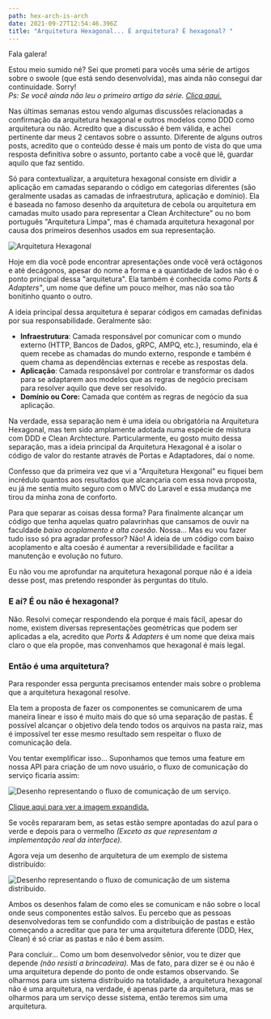 ```yaml
---
path: hex-arch-is-arch
date: 2021-09-27T12:54:46.396Z
title: "Arquitetura Hexagonal... É arquitetura? É hexagonal? "
---
```

Fala galera! 

Estou meio sumido né? Sei que prometi para vocês uma série de artigos sobre o swoole (que está sendo desenvolvida), mas ainda não consegui dar continuidade. Sorry!\
*Ps: Se você ainda não leu o primeiro artigo da série. [Clica aqui.](https://diegoborgs.com.br/blog/mastering-swoole-php-parte-i-introdu%C3%A7%C3%A3o)*

Nas últimas semanas estou vendo algumas discussões relacionadas a confirmação da arquitetura hexagonal e outros modelos como DDD como arquitetura ou não. Acredito que a discussão é bem válida, e achei pertinente dar meus 2 centavos sobre o assunto. Diferente de alguns outros posts, acredito que o conteúdo desse é mais um ponto de vista do que uma resposta definitiva sobre o assunto, portanto cabe a você que lê, guardar aquilo que faz sentido.

Só para contextualizar, a arquitetura hexagonal consiste em dividir a aplicação em camadas separando o código em categorias diferentes (são geralmente usadas as camadas de infraestrutura, aplicação e domínio). Ela é baseada no famoso desenho da arquitetura de cebola ou arquitetura em camadas muito usado para representar a Clean Architecture" ou no bom português "Arquitetura Limpa", mas é chamada arquitetura hexagonal por causa dos primeiros desenhos usados em sua representação.

![Arquitetura Hexagonal](/assets/slide_37.jpeg "Arquitetura Hexagonal")

Hoje em dia você pode encontrar apresentações onde você verá octágonos e até decágonos, apesar do nome a forma e a quantidade de lados não é o ponto principal dessa "arquitetura". Ela também é conhecida como *Ports & Adapters"*, um nome que define um pouco melhor, mas não soa tão bonitinho quanto o outro. 

A ideia principal dessa arquitetura é separar códigos em camadas definidas por sua responsabilidade. Geralmente são:

* **Infraestrutura**: Camada responsável por comunicar com o mundo externo (HTTP, Bancos de Dados, gRPC, AMPQ, etc.), resumindo, ela é quem recebe as chamadas do mundo externo, responde e também é quem chama as dependências externas e recebe as respostas dela. 
* **Aplicação**: Camada responsável por controlar e transformar os dados para se adaptarem aos modelos que as regras de negócio precisam para resolver aquilo que deve ser resolvido.
* **Domínio ou Core:** Camada que contém as regras de negócio da sua aplicação.

Na verdade, essa separação nem é uma ideia ou obrigatória na Arquitetura Hexagonal, mas tem sido amplamente adotada numa espécie de mistura com DDD e Clean Archtecture. Particularmente, eu gosto muito dessa separação, mas a ideia principal da Arquitetura Hexagonal é a isolar o código de valor do restante através de Portas e Adaptadores, daí o nome. 

Confesso que da primeira vez que vi a "Arquitetura Hexgonal" eu fiquei bem incrédulo quantos aos resultados que alcançaria com essa nova proposta, eu já me sentia muito seguro com o MVC do Laravel e essa mudança me tirou da minha zona de conforto.

Para que separar as coisas dessa forma? Para finalmente alcançar um código que tenha aquelas quatro palavrinhas que cansamos de ouvir na faculdade *baixo acoplamento e alta coesão*. Nossa... Mas eu vou fazer tudo isso só pra agradar professor? Não! A ideia de um código com baixo acoplamento e alta coesão é aumentar a reversibilidade e facilitar a manutenção e evolução no futuro.

Eu não vou me aprofundar na arquitetura hexagonal porque não é a ideia desse post, mas pretendo responder às perguntas do título.

### E aí? É ou não é hexagonal?

Não. Resolvi começar respondendo ela porque é mais fácil, apesar do nome, existem diversas representações geométricas que podem ser aplicadas a ela, acredito que *Ports & Adapters* é um nome que deixa mais claro o que ela propõe, mas convenhamos que hexagonal é mais legal.

### Então é uma arquitetura?

Para responder essa pergunta precisamos entender mais sobre o problema que a arquitetura hexagonal resolve. 

Ela tem a proposta de fazer os componentes se comunicarem de uma maneira linear e isso é muito mais do que só uma separação de pastas. É possível alcançar o objetivo dela tendo todos os arquivos na pasta raiz, mas é impossível ter esse mesmo resultado sem respeitar o fluxo de comunicação dela.

Vou tentar exemplificar isso... Suponhamos que temos uma feature em nossa API para criação de um novo usuário, o fluxo de comunicação do serviço ficaria assim:

![Desenho representando o fluxo de comunicação de um serviço.](/assets/hex-arch-2x-1-.png "Desenho representando o fluxo de comunicação de um serviço.")

<a href="/assets/hex-arch-2x-1-.png" target="_blank">Clique aqui para ver a imagem expandida.</a>

Se vocês repararam bem, as setas estão sempre apontadas do azul para o verde e depois para o vermelho *(Exceto as que representam a implementação real da interface).*

Agora veja um desenho de arquitetura de um exemplo de sistema distribuído:

![Desenho representando o fluxo de comunicação de um sistema distribuido.](/assets/gamefik-architecture-2x.png "Desenho representando o fluxo de comunicação de um sistema distribuido.")

Ambos os desenhos falam de como eles se comunicam e não sobre o local onde seus componentes estão salvos. Eu percebo que as pessoas desenvolvedoras tem se confundido com a distribuição de pastas e estão começando a acreditar que para ter uma arquitetura diferente (DDD, Hex, Clean) é só criar as pastas e não é bem assim.

Para concluir... Como um bom desenvolvedor sênior, vou te dizer que depende *(não resisti a brincadeira).* Mas de fato, para dizer se é ou não é uma arquitetura depende do ponto de onde estamos observando. Se olharmos para um sistema distribuído na totalidade, a arquitetura hexagonal não é uma arquitetura, na verdade, é apenas parte da arquitetura, mas se olharmos para um serviço desse sistema, então teremos sim uma arquitetura.